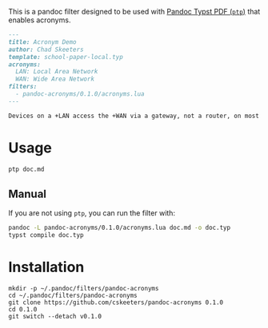 This is a pandoc filter designed to be used with [Pandoc Typst PDF (`ptp`)](https://github.com/cskeeters/ptp) that enables acronyms.

```markdown
---
title: Acronym Demo
author: Chad Skeeters
template: school-paper-local.typ
acronyms:
  LAN: Local Area Network
  WAN: Wide Area Network
filters:
  - pandoc-acronyms/0.1.0/acronyms.lua
---

Devices on a +LAN access the +WAN via a gateway, not a router, on most home networks.
```

# Usage

```sh
ptp doc.md
```

## Manual

If you are not using `ptp`, you can run the filter with:

```sh
pandoc -L pandoc-acronyms/0.1.0/acronyms.lua doc.md -o doc.typ
typst compile doc.typ
```

# Installation

```
mkdir -p ~/.pandoc/filters/pandoc-acronyms
cd ~/.pandoc/filters/pandoc-acronyms
git clone https://github.com/cskeeters/pandoc-acronyms 0.1.0
cd 0.1.0
git switch --detach v0.1.0
```
